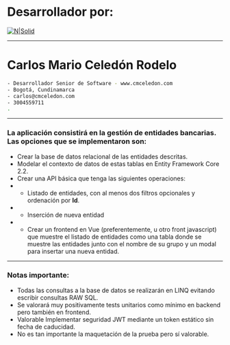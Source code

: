 # Desarrollador por:

[![N|Solid](https://www.cmceledon.com/Recursos/assets/img/vegas-logo.png)](https://www.cmceledon.com/)

----



# Carlos Mario Celedón Rodelo


```sh
- Desarrollador Senior de Software - www.cmceledon.com
- Bogotá, Cundinamarca
- carlos@cmceledon.com
- 3004559711
. 

```


---

### La aplicación consistirá en la gestión de entidades bancarias. Las opciones que se implementaron son:

  - Crear la base de datos relacional de las entidades descritas.
  - Modelar el contexto de datos de estas tablas en Entity Framework Core 2.2.
  -  Crear una API básica que tenga las siguientes operaciones: 
  -  - Listado de entidades, con al menos dos filtros opcionales y ordenación por **Id**.
  -  - Inserción de nueva entidad
  -  -  Crear un frontend en Vue (preferentemente, u otro front javascript) que muestre
el listado de entidades como una tabla donde se muestre las entidades junto con
el nombre de su grupo y un modal para insertar una nueva entidad.
  -  --
### Notas importante:
- Todas las consultas a la base de datos se realizarán en LINQ evitando escribir
consultas RAW SQL.
- Se valorará muy positivamente tests unitarios como mínimo en backend pero
también en frontend.
- Valorable Implementar seguridad JWT mediante un token estático sin fecha de
caducidad.
- No es tan importante la maquetación de la prueba pero sí valorable.
